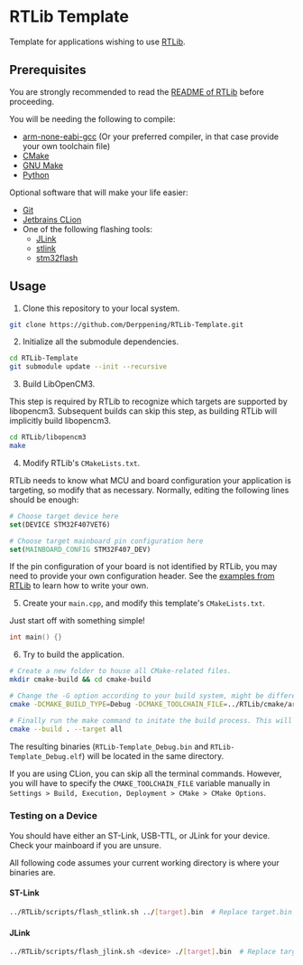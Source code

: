 # RTLib Template

Template for applications wishing to use [RTLib](https://github.com/Derppening/RTLib).

## Prerequisites

You are strongly recommended to read the [README of RTLib](https://github.com/Derppening/RTLib/blob/master/README.md) 
before proceeding.

You will be needing the following to compile:

- [arm-none-eabi-gcc](https://developer.arm.com/open-source/gnu-toolchain/gnu-rm) (Or your preferred compiler, in that 
case provide your own toolchain file)
- [CMake](https://cmake.org/)
- [GNU Make](https://www.gnu.org/software/make/)
- [Python](https://www.python.org/)

Optional software that will make your life easier:
- [Git](https://git-scm.com/)
- [Jetbrains CLion](https://www.jetbrains.com/clion/)
- One of the following flashing tools:
    - [JLink](https://www.segger.com/products/debug-probes/j-link/technology/flash-download/)
    - [stlink](https://github.com/texane/stlink)
    - [stm32flash](https://sourceforge.net/p/stm32flash/wiki/Home/)

## Usage

1. Clone this repository to your local system. 

```bash
git clone https://github.com/Derppening/RTLib-Template.git
```

2. Initialize all the submodule dependencies.

```bash
cd RTLib-Template
git submodule update --init --recursive
```

3. Build LibOpenCM3.

This step is required by RTLib to recognize which targets are supported by libopencm3. Subsequent builds can skip this 
step, as building RTLib will implicitly build libopencm3.

```bash
cd RTLib/libopencm3
make
```

4. Modify RTLib's `CMakeLists.txt`.

RTLib needs to know what MCU and board configuration your application is targeting, so modify that as necessary. 
Normally, editing the following lines should be enough:
```cmake
# Choose target device here
set(DEVICE STM32F407VET6)

# Choose target mainboard pin configuration here
set(MAINBOARD_CONFIG STM32F407_DEV)
```

If the pin configuration of your board is not identified by RTLib, you may need to provide your own configuration 
header. See the [examples from RTLib](https://github.com/Derppening/RTLib/tree/master/src/config) to learn how to write 
your own.

5. Create your `main.cpp`, and modify this template's `CMakeLists.txt`.

Just start off with something simple!

```cpp
int main() {}
```

6. Try to build the application.

```bash
# Create a new folder to house all CMake-related files.
mkdir cmake-build && cd cmake-build

# Change the -G option according to your build system, might be different for example if you were using MinGW.
cmake -DCMAKE_BUILD_TYPE=Debug -DCMAKE_TOOLCHAIN_FILE=../RTLib/cmake/arm-toolchain.cmake -G "CodeBlocks - Unix Makefiles" ..

# Finally run the make command to initate the build process. This will build everything into the "cmake-build" folder.
cmake --build . --target all
```

The resulting binaries (`RTLib-Template_Debug.bin` and `RTLib-Template_Debug.elf`) will be located in the same 
directory.

If you are using CLion, you can skip all the terminal commands. However, you will have to specify the 
`CMAKE_TOOLCHAIN_FILE` variable manually in `Settings > Build, Execution, Deployment > CMake > CMake Options`.

### Testing on a Device

You should have either an ST-Link, USB-TTL, or JLink for your device. Check your mainboard if you are unsure.

All following code assumes your current working directory is where your binaries are.

#### ST-Link

```bash
../RTLib/scripts/flash_stlink.sh ../[target].bin  # Replace target.bin with the appropriate file
```

#### JLink

```bash
../RTLib/scripts/flash_jlink.sh <device> ./[target].bin  # Replace target.bin with the appropriate file
```


